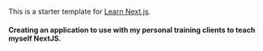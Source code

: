 This is a starter template for [Learn Next.js](https://nextjs.org/learn).

#### Creating an application to use with my personal training clients to teach myself NextJS.

